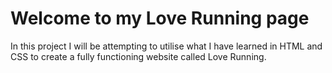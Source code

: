 # Welcome to my Love Running page

In this project I will be attempting to utilise what I have learned in HTML and CSS to create a fully functioning website called Love Running. 